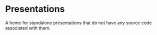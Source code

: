 # Presentations
A home for standalone presentations that do not have any source code associated with them.
